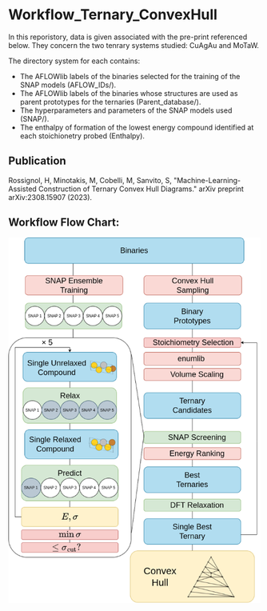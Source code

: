 # Workflow_Ternary_ConvexHull

In this reporistory, data is given associated with the pre-print referenced below. They concern the two tenrary systems studied: CuAgAu and MoTaW.

The directory system for each contains:

- The AFLOWlib labels of the binaries selected for the training of the SNAP models (AFLOW_IDs/). 
- The AFLOWlib labels of the binaries whose structures are used as parent prototypes for the ternaries (Parent_database/).
- The hyperparameters and parameters of the SNAP models used (SNAP/).
- The enthalpy of formation of the lowest energy compound identified at each stoichionetry probed (Enthalpy).

## Publication

Rossignol, H, Minotakis, M, Cobelli, M, Sanvito, S, "Machine-Learning-Assisted Construction of Ternary Convex Hull Diagrams." arXiv preprint arXiv:2308.15907 (2023).

## Workflow Flow Chart: 

![plot](Workflow_Detailed.png)
